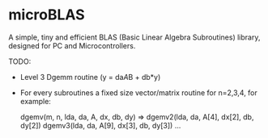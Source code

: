 # microBLAS

A simple, tiny and efficient BLAS (Basic Linear Algebra Subroutines) library, designed for PC and Microcontrollers.

TODO:
- Level 3 Dgemm routine (y = da*A*B + db*y)
- For every subroutines a fixed size vector/matrix routine for n=2,3,4, for example:

  dgemv(m, n, lda, da, A, dx, db, dy)   => dgemv2(lda, da, A[4], dx[2], db, dy[2])
                                           dgemv3(lda, da, A[9], dx[3], db, dy[3])
                                           ...
